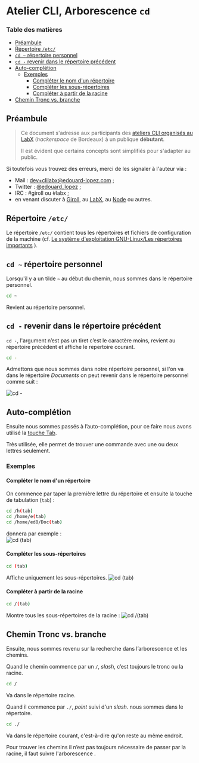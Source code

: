 # Atelier CLI, Arborescence `cd`

### Table des matières

- [Préambule](#préambule)
- [Répertoire `/etc/`](#Répertoire-/etc/)
- [`cd ~` répertoire personnel](#cd-~-répertoire-personnel)
- [`cd -` revenir dans le répertoire précédent](#cd--revenir-dans-le-répertoire-précédent)
- [Auto-complétion](#Auto-complétion)
    - [Exemples](#Exemples)
        - [Compléter le nom d'un répertoire](#Compléter-le-nom-d-un-répertoire)
        - [Compléter les sous-répertoires](#Compléter-les-sous-répertoires)
        - [Compléter à partir de la racine](#Compléter-à-partir-de-la-racine)
- [Chemin Tronc vs. branche](#Chemin-Tronc-vs.-branche)

## Préambule

> Ce document s'adresse aux participants des [ateliers CLI organisés au LabX](https://www.labx.fr/) (_hackerspace_ de Bordeaux) à un publique **débutant**.
> 
> Il est évident que certains concepts sont simplifiés pour s'adapter au public. 

Si toutefois vous trouvez des erreurs, merci de les signaler à l'auteur via : 

* Mail : [dev+clilabx@edouard-lopez.com](dev+clilabx@edouard-lopez.com) ;
* Twitter : [@edouard_lopez](https://twitter.com/edouard_lopez) ;
* IRC : #giroll ou #labx ;
* en venant discuter à [Giroll](http://giroll.org/), au [LabX](www.labx.fr/), au [Node](http://bxno.de/) ou autres.


## Répertoire `/etc/`
Le répertoire `/etc/` contient tous les répertoires et fichiers de configuration de la machine (cf. [Le système d'exploitation GNU-Linux/Les répertoires importants](https://fr.wikibooks.org/wiki/Le_syst%C3%A8me_d%27exploitation_GNU-Linux/Les_r%C3%A9pertoires_importants#Les_fichiers_de_configuration)
).
 
## `cd ~` répertoire personnel
Lorsqu'il y a un tilde `~` au début du chemin, nous sommes dans le répertoire personnel.
```bash
cd ~ 
```
Revient au répertoire personnel.

## `cd -` revenir dans le répertoire précédent
`cd -`, ­l'argument n’est pas un tiret c’est le caractère moins, revient au répertoire précédent et affiche le repertoire courant.

```bash
cd -
```

Admettons que nous sommes dans notre répertoire personnel, si l'on va dans le répertoire _Documents_ on peut revenir dans le répertoire personnel comme suit :

![`cd -`][cd-tiret]


## Auto-complétion
Ensuite nous sommes passés à l’auto-complétion, pour ce faire nous avons utilisé la [touche Tab](https://fr.wikipedia.org/wiki/Touche_tabulation).

Très utilisée, elle permet de trouver une commande avec une ou deux lettres seulement.

### Exemples


#### Compléter le nom d'un répertoire
On commence par taper la première lettre du répertoire et ensuite la touche de tabulation (`tab`) :
```bash
cd /h(tab)
cd /home/e(tab)
cd /home/ed8/Doc(tab)
```
donnera par exemple :  
![`cd (tab)`][cd-demo-auto-completion]

#### Compléter les sous-répertoires
```bash
cd (tab)
```
Affiche uniquement les sous-répertoires.
![`cd (tab)`][cd-auto-completion]


#### Compléter à partir de la racine
```bash
cd /(tab) 
```
Montre tous les sous-répertoires de la racine :
![`cd /(tab)`][cd-slash-auto-completion]

## Chemin Tronc vs. branche
Ensuite, nous sommes revenu sur la recherche dans l’arborescence et les chemins.

Quand le chemin commence par un `/`, _slash_, c’est toujours le tronc ou la racine.

```bash
cd /
```
Va dans le répertoire racine.

Quand il commence par `./`, _point_ suivi d'un _slash_. nous sommes dans le répertoire. 
```bash
cd ./ 
```
Va dans le répertoire courant, c'est-à-dire qu'on reste au même endroit.

Pour trouver les chemins il n’est pas toujours nécessaire de passer par la racine, il faut suivre l'arborescence .

[cd-tiret]: cd-tiret.png
[cd-demo-auto-completion]: cd-demo-auto-completion.gif
[cd-auto-completion]: ./cd-auto-completion.png
[cd-slash-auto-completion]: ./cd-slash-auto-completion.png